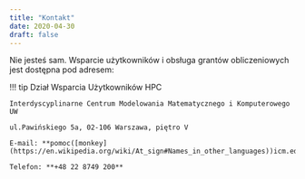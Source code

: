```yaml
---
title: "Kontakt"
date: 2020-04-30
draft: false
---
```


Nie jesteś sam.
Wsparcie użytkowników i obsługa grantów obliczeniowych jest dostępna pod adresem:

!!! tip
    Dział Wsparcia Użytkowników HPC

    Interdyscyplinarne Centrum Modelowania Matematycznego i Komputerowego UW

    ul.Pawińskiego 5a, 02-106 Warszawa, piętro V

    E-mail: **pomoc([monkey](https://en.wikipedia.org/wiki/At_sign#Names_in_other_languages))icm.edu.pl.**

    Telefon: **+48 22 8749 200**
